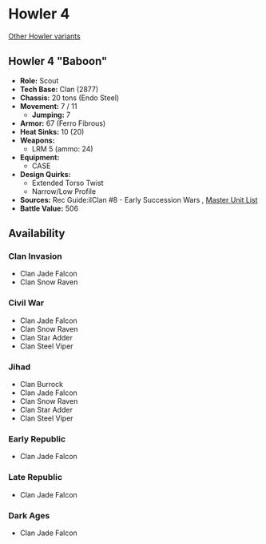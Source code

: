 # Howler 4 

[Other Howler variants](../howler.md) 

## Howler 4 "Baboon" 

- **Role:** Scout 
- **Tech Base:** Clan (2877) 
- **Chassis:** 20 tons (Endo Steel) 
- **Movement:** 7 / 11 
  - **Jumping:** 7 
- **Armor:** 67 (Ferro Fibrous) 
- **Heat Sinks:** 10 (20) 
- **Weapons:** 
  - LRM 5 (ammo: 24) 
- **Equipment:** 
  - CASE 
- **Design Quirks:** 
  - Extended Torso Twist 
  - Narrow/Low Profile 
- **Sources:** Rec Guide:ilClan #8 - Early Succession Wars , [Master Unit List](http://masterunitlist.info/Unit/Details/7568/baboon-howler-4) 
- **Battle Value:** 506 

## Availability 

### Clan Invasion 

- Clan Jade Falcon 
- Clan Snow Raven 

### Civil War 

- Clan Jade Falcon 
- Clan Snow Raven 
- Clan Star Adder 
- Clan Steel Viper 

### Jihad 

- Clan Burrock 
- Clan Jade Falcon 
- Clan Snow Raven 
- Clan Star Adder 
- Clan Steel Viper 

### Early Republic 

- Clan Jade Falcon 

### Late Republic 

- Clan Jade Falcon 

### Dark Ages 

- Clan Jade Falcon 

